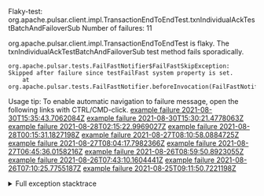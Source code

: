         
Flaky-test: org.apache.pulsar.client.impl.TransactionEndToEndTest.txnIndividualAckTestBatchAndFailoverSub
Number of failures: 11

org.apache.pulsar.client.impl.TransactionEndToEndTest is flaky. The txnIndividualAckTestBatchAndFailoverSub test method fails sporadically.

```
org.apache.pulsar.tests.FailFastNotifier$FailFastSkipException: Skipped after failure since testFailFast system property is set.
	at org.apache.pulsar.tests.FailFastNotifier.beforeInvocation(FailFastNotifier.java:88)

```

Usage tip: To enable automatic navigation to failure message, open the following links with CTRL/CMD-click.
[example failure 2021-08-30T15:35:43.7062084Z](https://github.com/apache/pulsar/runs/3463119398?check_suite_focus=true#step:9:4175)
[example failure 2021-08-30T15:30:21.4778063Z](https://github.com/apache/pulsar/runs/3463119398?check_suite_focus=true#step:9:1789)
[example failure 2021-08-28T02:15:22.9969027Z](https://github.com/apache/pulsar/runs/3448473880?check_suite_focus=true#step:9:3172)
[example failure 2021-08-28T00:15:31.1827198Z](https://github.com/apache/pulsar/runs/3447917315?check_suite_focus=true#step:9:2540)
[example failure 2021-08-27T08:10:58.0884725Z](https://github.com/apache/pulsar/runs/3440980370?check_suite_focus=true#step:9:3239)
[example failure 2021-08-27T08:04:17.7982366Z](https://github.com/apache/pulsar/runs/3440855241?check_suite_focus=true#step:9:3164)
[example failure 2021-08-27T06:45:36.0158216Z](https://github.com/apache/pulsar/runs/3440411158?check_suite_focus=true#step:9:3165)
[example failure 2021-08-26T08:59:50.8923055Z](https://github.com/apache/pulsar/runs/3430539961?check_suite_focus=true#step:9:3874)
[example failure 2021-08-26T07:43:10.1604441Z](https://github.com/apache/pulsar/runs/3429972501?check_suite_focus=true#step:9:1796)
[example failure 2021-08-26T07:10:25.7755187Z](https://github.com/apache/pulsar/runs/3429892136?check_suite_focus=true#step:9:3226)
[example failure 2021-08-25T09:11:50.7221198Z](https://github.com/apache/pulsar/runs/3420085427?check_suite_focus=true#step:10:3132)


<details>
<summary>Full exception stacktrace</summary>
<code><pre>
org.apache.pulsar.tests.FailFastNotifier$FailFastSkipException: Skipped after failure since testFailFast system property is set.
	at org.apache.pulsar.tests.FailFastNotifier.beforeInvocation(FailFastNotifier.java:88)

</pre></code>
</details>

